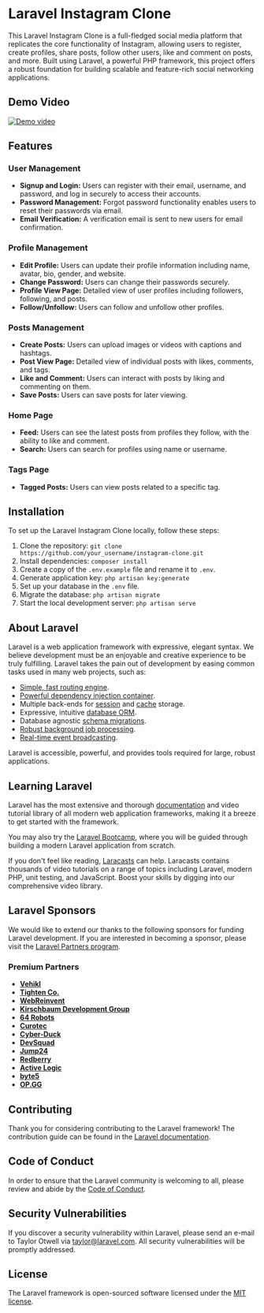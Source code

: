 # Laravel Instagram Clone

This Laravel Instagram Clone is a full-fledged social media platform that replicates the core functionality of Instagram, allowing users to register, create profiles, share posts, follow other users, like and comment on posts, and more. Built using Laravel, a powerful PHP framework, this project offers a robust foundation for building scalable and feature-rich social networking applications.

## Demo Video
[![Demo video](https://img.youtube.com/vi/3LgxKmz5_GE/0.jpg)](https://www.youtube.com/watch?v=3LgxKmz5_GE)

## Features

### User Management
- **Signup and Login:** Users can register with their email, username, and password, and log in securely to access their accounts.
- **Password Management:** Forgot password functionality enables users to reset their passwords via email.
- **Email Verification:** A verification email is sent to new users for email confirmation.

### Profile Management
- **Edit Profile:** Users can update their profile information including name, avatar, bio, gender, and website.
- **Change Password:** Users can change their passwords securely.
- **Profile View Page:** Detailed view of user profiles including followers, following, and posts.
- **Follow/Unfollow:** Users can follow and unfollow other profiles.

### Posts Management
- **Create Posts:** Users can upload images or videos with captions and hashtags.
- **Post View Page:** Detailed view of individual posts with likes, comments, and tags.
- **Like and Comment:** Users can interact with posts by liking and commenting on them.
- **Save Posts:** Users can save posts for later viewing.

### Home Page
- **Feed:** Users can see the latest posts from profiles they follow, with the ability to like and comment.
- **Search:** Users can search for profiles using name or username.

### Tags Page
- **Tagged Posts:** Users can view posts related to a specific tag.

## Installation

To set up the Laravel Instagram Clone locally, follow these steps:

1. Clone the repository: `git clone https://github.com/your_username/instagram-clone.git`
2. Install dependencies: `composer install`
3. Create a copy of the `.env.example` file and rename it to `.env`.
4. Generate application key: `php artisan key:generate`
5. Set up your database in the `.env` file.
6. Migrate the database: `php artisan migrate`
7. Start the local development server: `php artisan serve`

## About Laravel

Laravel is a web application framework with expressive, elegant syntax. We believe development must be an enjoyable and creative experience to be truly fulfilling. Laravel takes the pain out of development by easing common tasks used in many web projects, such as:

- [Simple, fast routing engine](https://laravel.com/docs/routing).
- [Powerful dependency injection container](https://laravel.com/docs/container).
- Multiple back-ends for [session](https://laravel.com/docs/session) and [cache](https://laravel.com/docs/cache) storage.
- Expressive, intuitive [database ORM](https://laravel.com/docs/eloquent).
- Database agnostic [schema migrations](https://laravel.com/docs/migrations).
- [Robust background job processing](https://laravel.com/docs/queues).
- [Real-time event broadcasting](https://laravel.com/docs/broadcasting).

Laravel is accessible, powerful, and provides tools required for large, robust applications.

## Learning Laravel

Laravel has the most extensive and thorough [documentation](https://laravel.com/docs) and video tutorial library of all modern web application frameworks, making it a breeze to get started with the framework.

You may also try the [Laravel Bootcamp](https://bootcamp.laravel.com), where you will be guided through building a modern Laravel application from scratch.

If you don't feel like reading, [Laracasts](https://laracasts.com) can help. Laracasts contains thousands of video tutorials on a range of topics including Laravel, modern PHP, unit testing, and JavaScript. Boost your skills by digging into our comprehensive video library.

## Laravel Sponsors

We would like to extend our thanks to the following sponsors for funding Laravel development. If you are interested in becoming a sponsor, please visit the [Laravel Partners program](https://partners.laravel.com).

### Premium Partners

- **[Vehikl](https://vehikl.com/)**
- **[Tighten Co.](https://tighten.co)**
- **[WebReinvent](https://webreinvent.com/)**
- **[Kirschbaum Development Group](https://kirschbaumdevelopment.com)**
- **[64 Robots](https://64robots.com)**
- **[Curotec](https://www.curotec.com/services/technologies/laravel/)**
- **[Cyber-Duck](https://cyber-duck.co.uk)**
- **[DevSquad](https://devsquad.com/hire-laravel-developers)**
- **[Jump24](https://jump24.co.uk)**
- **[Redberry](https://redberry.international/laravel/)**
- **[Active Logic](https://activelogic.com)**
- **[byte5](https://byte5.de)**
- **[OP.GG](https://op.gg)**

## Contributing

Thank you for considering contributing to the Laravel framework! The contribution guide can be found in the [Laravel documentation](https://laravel.com/docs/contributions).

## Code of Conduct

In order to ensure that the Laravel community is welcoming to all, please review and abide by the [Code of Conduct](https://laravel.com/docs/contributions#code-of-conduct).

## Security Vulnerabilities

If you discover a security vulnerability within Laravel, please send an e-mail to Taylor Otwell via [taylor@laravel.com](mailto:taylor@laravel.com). All security vulnerabilities will be promptly addressed.

## License

The Laravel framework is open-sourced software licensed under the [MIT license](https://opensource.org/licenses/MIT).
